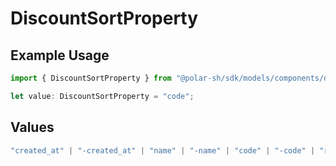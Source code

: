 # DiscountSortProperty

## Example Usage

```typescript
import { DiscountSortProperty } from "@polar-sh/sdk/models/components/discountsortproperty.js";

let value: DiscountSortProperty = "code";
```

## Values

```typescript
"created_at" | "-created_at" | "name" | "-name" | "code" | "-code" | "redemptions_count" | "-redemptions_count"
```